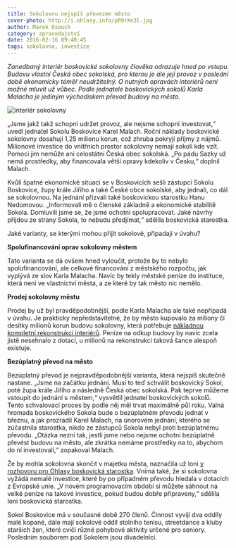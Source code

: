 ```yaml
---
title: Sokolovnu nejspíš převezme město
cover-photo: http://i.ohlasy.info/pR9rXn3l.jpg
author: Marek Osouch
category: zpravodajství
date: 2016-02-16 09:40:45
tags: sokolovna, investice
---
```


*Zanedbaný interiér boskovické sokolovny člověka odrazuje hned po vstupu. Budovu vlastní Česká obec sokolská, pro kterou je ale její provoz v poslední době ekonomicky téměř neudržitelný. O nutných opravách interiérů není možné mluvit už vůbec. Podle jednatele boskovických sokolů Karla Malacha je jediným východiskem převod budovy na město.*

<img src="http://i.ohlasy.info/pR9rXn3.jpg" alt="interiér sokolovny" class="img-responsive img-popup" data-author="Tomáš Znamenáček">

„Jsme jakž takž schopni udržet provoz, ale nejsme schopni investovat,“ uvedl jednatel Sokolu Boskovice Karel Malach. Roční náklady boskovické sokolovny dosahují 1,25 milionu korun, což zhruba pokryjí příjmy z nájmů. Milionové investice do vnitřních prostor sokolovny nemají sokoli kde vzít. Pomoci jim nemůže ani celostátní Česká obec sokolská. „Po pádu Sazky už nemá prostředky, aby financovala větší opravy kdekoliv v Česku,“ doplnil Malach.

Kvůli špatné ekonomické situaci se v Boskovicích sešli zástupci Sokolu Boskovice, župy krále Jiřího a také České obce sokolské, aby jednali, co dál se sokolovnou. Na jednání přizvali také boskovickou starostku Hanu Nedomovou. „Informovali mě o členské základně a ekonomické stabilitě Sokola. Domluvili jsme se, že jsme ochotni spolupracovat. Jaké návrhy přijdou ze strany Sokola, to nebudu předjímat,“ sdělila boskovická starostka.

Jaké varianty, se kterými mohou přijít sokolové, připadají v úvahu?

**Spolufinancování oprav sokolovny městem**

Tato varianta se dá ovšem hned vyloučit, protože by to nebylo spolufinancování, ale celkové financování z městského rozpočtu, jak vyplývá ze slov Karla Malacha. Navíc by tekly městské peníze do instituce, která není ve vlastnictví města, a ze které by tak město nic nemělo.   

**Prodej sokolovny městu**

Prodej by už byl pravděpodobnější, podle Karla Malacha ale také nepřipadá v úvahu. Je prakticky nepředstavitelné, že by město kupovalo za miliony či desítky milionů korun budovu sokolovny, která potřebuje [nákladnou kompletní rekonstrukci interiérů](/clanky/2015/03/oprava-sokolovny.html). Peníze na odkup budovy by navíc zcela jistě nesehnalo z dotací, u milionů na rekonstrukci taková šance alespoň existuje.

**Bezúplatný převod na město**

Bezúplatný převod je nejpravděpodobnější varianta, která nejspíš skutečně nastane. „Jsme na začátku jednání. Musí to teď schválit boskovický Sokol, poté župa krále Jiřího a následně Česká obec sokolská. Pak teprve můžeme vstoupit do jednání s městem,“ vysvětlil jednatel boskovických sokolů. Tento schvalovací proces by podle něj měl trvat maximálně půl roku. Valná hromada boskovického Sokola bude o bezúplatném převodu jednat v březnu, a jak prozradil Karel Malach, na únorovém jednání, kterého se zúčastnila starostka, nikdo ze zástupců Sokola nebyl proti bezúplatnému převodu. „Otázka nezní tak, jestli jsme nebo nejsme ochotni bezúplatně převést budovu na město, ale zkrátka nemáme prostředky na to, abychom do ní investovali,“ zopakoval Malach.

Že by mohla sokolovna skončit v majetku města, naznačila už loni [v rozhovoru pro Ohlasy boskovická starostka](/clanky/2015/02/rozhovor-hana-nedomova.html). Vnímá také, že si sokolovna vyžádá nemalé investice, které by po případném převodu hledala v dotacích z Evropské unie. „V novém programovacím období si můžete sáhnout na velké peníze na takové investice, pokud budou dobře připraveny,“ sdělila loni boskovická starostka.

Sokol Boskovice má v současné době 270 členů. Činnost vyvíjí dva oddíly malé kopané, dále mají sokolové oddíl stolního tenisu, streetdance a kluby starších žen, které cvičí různé pohybové aktivity určené pro seniory. Posledním souborem pod Sokolem jsou divadelníci.
